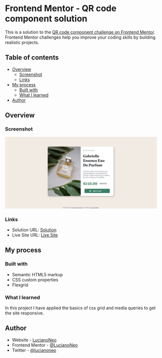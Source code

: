 # Frontend Mentor - QR code component solution

This is a solution to the [QR code component challenge on Frontend Mentor](https://www.frontendmentor.io/challenges/qr-code-component-iux_sIO_H). Frontend Mentor challenges help you improve your coding skills by building realistic projects. 

## Table of contents

- [Overview](#overview)
  - [Screenshot](#screenshot)
  - [Links](#links)
- [My process](#my-process)
  - [Built with](#built-with)
  - [What I learned](#what-i-learned)
- [Author](#author)


## Overview

### Screenshot

![](./screenshot.jpg)


### Links

- Solution URL: [Solution](https://github.com/LucianoNeo/FrontEnd-Mentor-Challenges/tree/master/product-preview-card)
- Live Site URL: [Live Site](https://lucianoneo.github.io/FrontEnd-Mentor-Challenges/product-preview-card/)

## My process

### Built with

- Semantic HTML5 markup
- CSS custom properties
- Flexgrid


### What I learned

In this project I have applied  the basics of css grid and media queries to get the site responsive.


## Author

- Website - [LucianoNeo](https://github.com/LucianoNeo)
- Frontend Mentor - [@LucianoNeo](https://www.frontendmentor.io/profile/LucianoNeo)
- Twitter - [@lucianoneo](https://www.twitter.com/lucianoneo)
